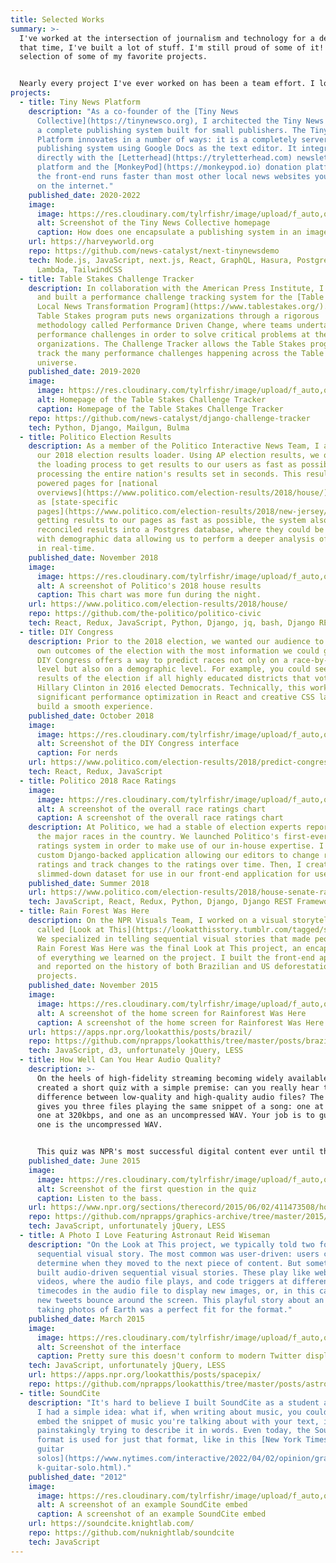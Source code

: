 ```yaml
---
title: Selected Works
summary: >-
  I've worked at the intersection of journalism and technology for a decade. In
  that time, I've built a lot of stuff. I'm still proud of some of it! This is a
  selection of some of my favorite projects.


  Nearly every project I've ever worked on has been a team effort. I love collaborating with people who make me better. Every project in this portfolio is a result of collaboration with amazing people.
projects:
  - title: Tiny News Platform
    description: "As a co-founder of the [Tiny News
      Collective](https://tinynewsco.org), I architected the Tiny News Platform,
      a complete publishing system built for small publishers. The Tiny News
      Platform innovates in a number of ways: it is a completely serverless
      publishing system using Google Docs as the text editor. It integrates
      directly with the [Letterhead](https://tryletterhead.com) newsletter
      platform and the [MonkeyPod](https://monkeypod.io) donation platform. And
      the front-end runs faster than most other local news websites you'll find
      on the internet."
    published_date: 2020-2022
    image:
      image: https://res.cloudinary.com/tylrfishr/image/upload/f_auto,q_auto/c_fill,w_1200/v1650499165/Screen_Shot_2022-04-20_at_7.59.15_PM_rwgaqg.png
      alt: Screenshot of the Tiny News Collective homepage
      caption: How does one encapsulate a publishing system in an image?
    url: https://harveyworld.org
    repo: https://github.com/news-catalyst/next-tinynewsdemo
    tech: Node.js, JavaScript, next.js, React, GraphQL, Hasura, Postgres, AWS
      Lambda, TailwindCSS
  - title: Table Stakes Challenge Tracker
    description: In collaboration with the American Press Institute, I architected
      and built a performance challenge tracking system for the [Table Stakes
      Local News Transformation Program](https://www.tablestakes.org/). The
      Table Stakes program puts news organizations through a rigorous
      methodology called Performance Driven Change, where teams undertake
      performance challenges in order to solve critical problems at their
      organizations. The Challenge Tracker allows the Table Stakes program to
      track the many performance challenges happening across the Table Stakes
      universe.
    published_date: 2019-2020
    image:
      image: https://res.cloudinary.com/tylrfishr/image/upload/f_auto,q_auto/c_fill,w_1200/v1650500928/Screen_Shot_2022-04-20_at_8.28.35_PM_ervytc.png
      alt: Homepage of the Table Stakes Challenge Tracker
      caption: Homepage of the Table Stakes Challenge Tracker
    repo: https://github.com/news-catalyst/django-challenge-tracker
    tech: Python, Django, Mailgun, Bulma
  - title: Politico Election Results
    description: As a member of the Politico Interactive News Team, I architected
      our 2018 election results loader. Using AP election results, we optimized
      the loading process to get results to our users as fast as possible,
      processing the entire nation's results set in seconds. This results system
      powered pages for [national
      overviews](https://www.politico.com/election-results/2018/house/) as well
      as [state-specific
      pages](https://www.politico.com/election-results/2018/new-jersey/). While
      getting results to our pages as fast as possible, the system also
      reconciled results into a Postgres database, where they could be joined
      with demographic data allowing us to perform a deeper analysis of results
      in real-time.
    published_date: November 2018
    image:
      image: https://res.cloudinary.com/tylrfishr/image/upload/f_auto,q_auto/c_fill,w_1200/v1650499680/Screen_Shot_2022-04-20_at_8.07.48_PM_lezioq.png
      alt: A screenshot of Politico's 2018 house results
      caption: This chart was more fun during the night.
    url: https://www.politico.com/election-results/2018/house/
    repo: https://github.com/the-politico/politico-civic
    tech: React, Redux, JavaScript, Python, Django, jq, bash, Django REST Framework
  - title: DIY Congress
    description: Prior to the 2018 election, we wanted our audience to predict their
      own outcomes of the election with the most information we could give them.
      DIY Congress offers a way to predict races not only on a race-by-race
      level but also on a demographic level. For example, you could see the
      results of the election if all highly educated districts that voted for
      Hillary Clinton in 2016 elected Democrats. Technically, this work required
      significant performance optimization in React and creative CSS layouts to
      build a smooth experience.
    published_date: October 2018
    image:
      image: https://res.cloudinary.com/tylrfishr/image/upload/f_auto,q_auto/c_fill,w_1200/v1650500281/Screen_Shot_2022-04-20_at_8.11.31_PM_kvv1u3.png
      alt: Screenshot of the DIY Congress interface
      caption: For nerds
    url: https://www.politico.com/election-results/2018/predict-congress/
    tech: React, Redux, JavaScript
  - title: Politico 2018 Race Ratings
    image:
      image: https://res.cloudinary.com/tylrfishr/image/upload/f_auto,q_auto/c_fill,w_1200/v1650500508/Screen_Shot_2022-04-20_at_8.21.35_PM_o4i2wm.png
      alt: A screenshot of the overall race ratings chart
      caption: A screenshot of the overall race ratings chart
    description: At Politico, we had a stable of election experts reporting on all
      the major races in the country. We launched Politico's first-ever race
      ratings system in order to make use of our in-house expertise. I built a
      custom Django-backed application allowing our editors to change race
      ratings and track changes to the ratings over time. Then, I created a
      slimmed-down dataset for use in our front-end application for users.
    published_date: Summer 2018
    url: https://www.politico.com/election-results/2018/house-senate-race-ratings-and-predictions/
    tech: JavaScript, React, Redux, Python, Django, Django REST Framework
  - title: Rain Forest Was Here
    description: On the NPR Visuals Team, I worked on a visual storytelling project
      called [Look at This](https://lookatthisstory.tumblr.com/tagged/stories/).
      We specialized in telling sequential visual stories that made people care.
      Rain Forest Was Here was the final Look at This project, an encapsulation
      of everything we learned on the project. I built the front-end application
      and reported on the history of both Brazilian and US deforestation
      projects.
    published_date: November 2015
    image:
      image: https://res.cloudinary.com/tylrfishr/image/upload/f_auto,q_auto/c_fill,w_1200/v1650501757/Screen_Shot_2022-04-20_at_8.41.49_PM_bfbkre.png
      alt: A screenshot of the home screen for Rainforest Was Here
      caption: A screenshot of the home screen for Rainforest Was Here
    url: https://apps.npr.org/lookatthis/posts/brazil/
    repo: https://github.com/nprapps/lookatthis/tree/master/posts/brazil
    tech: JavaScript, d3, unfortunately jQuery, LESS
  - title: How Well Can You Hear Audio Quality?
    description: >-
      On the heels of high-fidelity streaming becoming widely available, I
      created a short quiz with a simple premise: can you really hear the
      difference between low-quality and high-quality audio files? The quiz
      gives you three files playing the same snippet of a song: one at 128kbps,
      one at 320kbps, and one as an uncompressed WAV. Your job is to guess which
      one is the uncompressed WAV.


      This quiz was NPR's most successful digital content ever until the 2016 election. It proves a theory I have about internet quizzes: the most successful quizzes either prove to you how hard something is (like this quiz) or teach you something about yourself (like, say, the NYT dialect quiz). Spoiler: [you probably can't hear the difference](https://www.npr.org/sections/therecord/2015/06/09/412271433/audio-quality-quiz-results-you-did-slightly-better-than-guessing-randomly).
    published_date: June 2015
    image:
      image: https://res.cloudinary.com/tylrfishr/image/upload/f_auto,q_auto/c_fill,w_1200/v1650502189/Screen_Shot_2022-04-20_at_8.49.37_PM_vdbmun.png
      alt: Screenshot of the first question in the quiz
      caption: Listen to the bass.
    url: https://www.npr.org/sections/therecord/2015/06/02/411473508/how-well-can-you-hear-audio-quality
    repo: https://github.com/nprapps/graphics-archive/tree/master/2015/06/streaming-quiz-20150519
    tech: JavaScript, unfortunately jQuery, LESS
  - title: A Photo I Love Featuring Astronaut Reid Wiseman
    description: "On the Look at This project, we typically told two forms of
      sequential visual story. The most common was user-driven: users could
      determine when they moved to the next piece of content. But sometimes, we
      built audio-driven sequential visual stories. These play like web-native
      videos, where the audio file plays, and code triggers at different
      timecodes in the audio file to display new images, or, in this case, make
      new tweets bounce around the screen. This playful story about an astronaut
      taking photos of Earth was a perfect fit for the format."
    published_date: March 2015
    image:
      image: https://res.cloudinary.com/tylrfishr/image/upload/f_auto,q_auto/c_fill,w_1200/v1650503074/Screen_Shot_2022-04-20_at_9.02.36_PM_vnj6sb.png
      alt: Screenshot of the interface
      caption: Pretty sure this doesn't conform to modern Twitter display guidelines
    tech: JavaScript, unfortunately jQuery, LESS
    url: https://apps.npr.org/lookatthis/posts/spacepix/
    repo: https://github.com/nprapps/lookatthis/tree/master/posts/astroreid-loves/
  - title: SoundCite
    description: "It's hard to believe I built SoundCite as a student a decade ago.
      I had a simple idea: what if, when writing about music, you could just
      embed the snippet of music you're talking about with your text, instead of
      painstakingly trying to describe it in words. Even today, the SoundCite
      format is used for just that format, like in this [New York Times piece on
      guitar
      solos](https://www.nytimes.com/interactive/2022/04/02/opinion/grammys-roc\
      k-guitar-solo.html)."
    published_date: "2012"
    image:
      image: https://res.cloudinary.com/tylrfishr/image/upload/f_auto,q_auto/c_fill,w_1200/v1650503293/Screen_Shot_2022-04-20_at_9.07.48_PM_ylmehc.png
      alt: A screenshot of an example SoundCite embed
      caption: A screenshot of an example SoundCite embed
    url: https://soundcite.knightlab.com/
    repo: https://github.com/nuknightlab/soundcite
    tech: JavaScript
---
```

